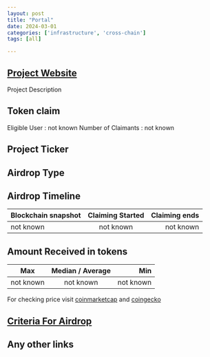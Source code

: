 ```yaml
---
layout: post
title: "Portal"
date: 2024-03-01
categories: ['infrastructure', 'cross-chain']
tags: [all]

---
```




## [Project Website](link)

Project Description

## Token claim

Eligible User : not known
Number of Claimants : not known

## Project Ticker

## Airdrop Type

## Airdrop Timeline

| Blockchain snapshot     | Claiming Started           | Claiming ends    |
| ----------------------- |:--------------------------:| ----------------:|
|       not known         |        not known           |   not known      |

## Amount Received in tokens

| Max        |    Median / Average  |       Min    |
| ---------- |:--------------------:| ------------:|
| not known  |     not known        |  not known   |

For checking price visit [coinmarketcap](https://coinmarketcap.com/currencies/) and [coingecko](https://www.coingecko.com/en/coins/)

## [Criteria For Airdrop](link)

## Any other links
